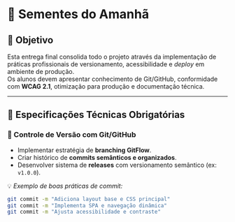 # 🌱 Sementes do Amanhã

## 🎯 Objetivo

Esta entrega final consolida todo o projeto através da implementação de práticas profissionais de versionamento, acessibilidade e *deploy* em ambiente de produção.  
Os alunos devem apresentar conhecimento de Git/GitHub, conformidade com **WCAG 2.1**, otimização para produção e documentação técnica.

---

## 🧩 Especificações Técnicas Obrigatórias

### 🔹 Controle de Versão com Git/GitHub
- Implementar estratégia de **branching GitFlow**.  
- Criar histórico de **commits semânticos e organizados**.  
- Desenvolver sistema de **releases** com versionamento semântico (ex: `v1.0.0`).  

💡 *Exemplo de boas práticas de commit:*
```bash
git commit -m "Adiciona layout base e CSS principal"
git commit -m "Implementa SPA e navegação dinâmica"
git commit -m "Ajusta acessibilidade e contraste"
